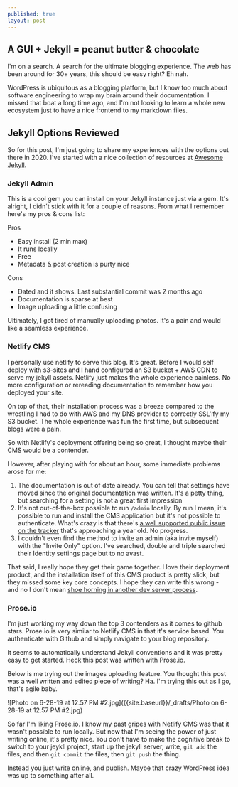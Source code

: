 ```yaml
---
published: true
layout: post
---
```

## A GUI + Jekyll = peanut butter & chocolate

I'm on a search. A search for the ultimate blogging experience. The web has been around for 30+ years, this should be easy right? Eh nah.

WordPress is ubiquitous as a blogging platform, but I know too much about software engineering to wrap my brain around their documentation. I missed that boat a long time ago, and I'm not looking to learn a whole new ecosystem just to have a nice frontend to my markdown files.

## Jekyll Options Reviewed

So for this post, I'm just going to share my experiences with the options out there in 2020. I've started with a nice collection of resources at [Awesome Jekyll](https://github.com/planetjekyll/awesome-jekyll-editors).

### Jekyll Admin

This is a cool gem you can install on your Jekyll instance just via a gem. It's alright, I didn't stick with it for a couple of reasons. From what I remember here's my pros & cons list:

Pros
* Easy install (2 min max)
* It runs locally
* Free
* Metadata & post creation is purty nice

Cons
* Dated and it shows. Last substantial commit was 2 months ago
* Documentation is sparse at best
* Image uploading a little confusing

Ultimately, I got tired of manually uploading photos. It's a pain and would like a seamless experience.

### Netlify CMS

I personally use netlify to serve this blog. It's great. Before I would self deploy with s3-sites and I hand configured an S3 bucket + AWS CDN to serve my jekyll assets. Netlify just makes the whole experience painless. No more configuration or rereading documentation to remember how you deployed your site.

On top of that, their installation process was a breeze compared to the wrestling I had to do with AWS and my DNS provider to correctly SSL'ify my S3 bucket. The whole experience was fun the first time, but subsequent blogs were a pain.

So with Netlify's deployment offering being so great, I thought maybe their CMS would be a contender.

However, after playing with for about an hour, some immediate problems arose for me:

1. The documentation is out of date already. You can tell that settings have moved since the original documentation was written. It's a petty thing, but searching for a setting is not a great first impression
2. It's not out-of-the-box possible to run `/admin` locally. By run I mean, it's possible to run and install the CMS application but it's not possible to authenticate. What's crazy is that there's [a well supported public issue on the tracker](https://github.com/netlify/netlify-cms/issues/2335) that's approaching a year old. No progress.
3. I couldn't even find the method to invite an admin (aka invite myself) with the "Invite Only" option. I've searched, double and triple searched their Identity settings page but to no avast.

That said, I really hope they get their game together. I love their deployment product, and the installation itself of this CMS product is pretty slick, but they missed some key core concepts. I hope they can write this wrong - and no I don't mean [shoe horning in another dev server process](https://www.netlifycms.org/docs/beta-features/#working-with-a-local-git-repository).

### Prose.io

I'm just working my way down the top 3 contenders as it comes to github stars. Prose.io is very similar to Netlify CMS in that it's service based. You authenticate with Github and simply navigate to your blog repository.

It seems to automatically understand Jekyll conventions and it was pretty easy to get started. Heck this post was written with Prose.io.

Below is me trying out the images uploading feature. You thought this post was a well written and edited piece of writing? Ha. I'm trying this out as I go, that's agile baby.

![Photo on 6-28-19 at 12.57 PM #2.jpg]({{site.baseurl}}/_drafts/Photo on 6-28-19 at 12.57 PM #2.jpg)

So far I'm liking Prose.io. I know my past gripes with Netlify CMS was that it wasn't possible to run locally. But now that I'm seeing the power of just writing online, it's pretty nice. You don't have to make the cognitive break to switch to your jeykll project, start up the jekyll server, write, `git add` the files, and then `git commit` the files, then `git push` the thing.

Instead you just write online, and publish. Maybe that crazy WordPress idea was up to something after all.
